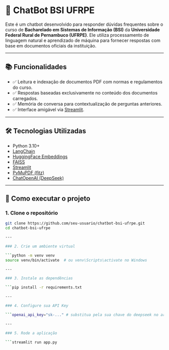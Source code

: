 # 🤖 ChatBot BSI UFRPE

Este é um chatbot desenvolvido para responder dúvidas frequentes sobre o curso de **Bacharelado em Sistemas de Informação (BSI)** da **Universidade Federal Rural de Pernambuco (UFRPE)**. Ele utiliza processamento de linguagem natural e aprendizado de máquina para fornecer respostas com base em documentos oficiais da instituição.

---

## 📚 Funcionalidades

- ✅ Leitura e indexação de documentos PDF com normas e regulamentos do curso.
- ✅ Respostas baseadas exclusivamente no conteúdo dos documentos carregados.
- ✅ Memória de conversa para contextualização de perguntas anteriores.
- ✅ Interface amigável via [Streamlit](https://streamlit.io).

---

## 🛠️ Tecnologias Utilizadas

- Python 3.10+
- [LangChain](https://www.langchain.com/)
- [HuggingFace Embeddings](https://huggingface.co/)
- [FAISS](https://github.com/facebookresearch/faiss)
- [Streamlit](https://streamlit.io/)
- [PyMuPDF (fitz)](https://pymupdf.readthedocs.io/)
- [ChatOpenAI (DeepSeek)](https://deepseek.com/)

---

## 🚀 Como executar o projeto

### 1. Clone o repositório

```bash
git clone https://github.com/seu-usuario/chatbot-bsi-ufrpe.git
cd chatbot-bsi-ufrpe

---

### 2. Crie um ambiente virtual

```python -m venv venv
source venv/bin/activate  # ou venv\Scripts\activate no Windows

---

### 3. Instale as dependências

```pip install -r requirements.txt

---

### 4. Configure sua API Key

```openai_api_key="sk-..." # substitua pela sua chave do deepseek no arquivo chatbot.py

---

### 5. Rode a aplicação

```streamlit run app.py
